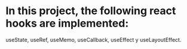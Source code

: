 # In this project, the following react hooks are implemented:
useState, useRef, useMemo, useCallback, useEffect y useLayoutEffect.